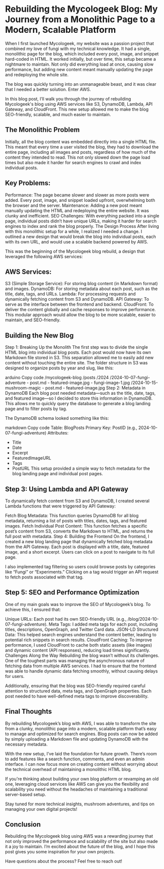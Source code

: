 # Rebuilding the Mycologeek Blog: My Journey from a Monolithic Page to a Modern, Scalable Platform
When I first launched Mycologeek, my website was a passion project that combined my love of fungi with my technical knowledge. It had a single, monolithic page for the blog, which included every post, image, and snippet hard-coded in HTML. It worked initially, but over time, this setup became a nightmare to maintain. Not only did everything load at once, causing slow performance, but adding new content meant manually updating the page and redeploying the whole site.

The blog was quickly turning into an unmanageable beast, and it was clear that I needed a better solution. Enter AWS.

In this blog post, I’ll walk you through the journey of rebuilding Mycologeek's blog using AWS services like S3, DynamoDB, Lambda, API Gateway, and CloudFront. This new setup allowed me to make the blog SEO-friendly, scalable, and much easier to maintain.

## The Monolithic Problem
Initially, all the blog content was embedded directly into a single HTML file. This meant that every time a user visited the blog, they had to download the entire page, including all images and posts, regardless of how much of the content they intended to read. This not only slowed down the page load times but also made it harder for search engines to crawl and index individual posts.

## Key Problems:
Performance: The page became slower and slower as more posts were added. Every post, image, and snippet loaded upfront, overwhelming both the browser and the server.
Maintenance: Adding a new post meant manually updating the HTML and redeploying the entire website. It was clunky and inefficient.
SEO Challenges: With everything packed into a single page, individual posts didn’t have unique URLs, making it harder for search engines to index and rank the blog properly.
The Design Process
After living with this monolithic setup for a while, I realized I needed a change. I outlined a new design that would break the blog into individual posts, each with its own URL, and would use a scalable backend powered by AWS.

This was the beginning of the Mycologeek blog rebuild, a design that leveraged the following AWS services:

## AWS Services:
S3 (Simple Storage Service): For storing blog content (in Markdown format) and images.
DynamoDB: For storing metadata about each post, such as the title, date, tags, and URLs.
Lambda: For processing requests and dynamically fetching content from S3 and DynamoDB.
API Gateway: To serve as the interface between the frontend and backend.
CloudFront: To deliver the content globally and cache responses to improve performance.
This modular approach would allow the blog to be more scalable, easier to maintain, and SEO-friendly.

## Building the New Blog
Step 1: Breaking Up the Monolith
The first step was to divide the single HTML blog into individual blog posts. Each post would now have its own Markdown file stored in S3. This separation allowed me to easily add new content without touching the entire site. The folder structure in S3 was designed to organize posts by year and slug, like this:

arduino
Copy code
/mycologeek-blog
    /posts
        /2024
            /2024-10-07-fungi-adventure
                - post.md
                - featured-image.jpg
                - fungi-image-1.jpg
            /2024-10-15-mushroom-magic
                - post.md
                - featured-image.jpg
Step 2: Metadata in DynamoDB
Each blog post needed metadata—such as the title, date, tags, and featured image—so I decided to store this information in DynamoDB. This allows me to quickly query the database to generate a blog landing page and to filter posts by tag.

The DynamoDB schema looked something like this:

markdown
Copy code
Table: BlogPosts
Primary Key: PostID (e.g., 2024-10-07-fungi-adventure)
Attributes:
  - Title
  - Date
  - Excerpt
  - FeaturedImageURL
  - Tags
  - PostURL
This setup provided a simple way to fetch metadata for the blog landing page and individual post pages.

## Step 3: Using Lambda and API Gateway
To dynamically fetch content from S3 and DynamoDB, I created several Lambda functions that were triggered by API Gateway:

Fetch Blog Metadata: This function queries DynamoDB for all blog metadata, returning a list of posts with titles, dates, tags, and featured images.
Fetch Individual Post Content: This function fetches a specific post’s content from S3, converts the Markdown to HTML, and returns the full post with metadata.
Step 4: Building the Frontend
On the frontend, I created a new blog landing page that dynamically fetched blog metadata from the API Gateway. Each post is displayed with a title, date, featured image, and a short excerpt. Users can click on a post to navigate to its full page.

I also implemented tag filtering so users could browse posts by categories like “Fungi” or “Experiments.” Clicking on a tag would trigger an API request to fetch posts associated with that tag.

## Step 5: SEO and Performance Optimization
One of my main goals was to improve the SEO of Mycologeek’s blog. To achieve this, I ensured that:

Unique URLs: Each post had its own SEO-friendly URL (e.g., /blog/2024-10-07-fungi-adventure).
Meta Tags: I added meta tags for each post, including titles, descriptions, OpenGraph, and Twitter Card data.
JSON-LD Structured Data: This helped search engines understand the content better, leading to potential rich snippets in search results.
CloudFront Caching: To improve performance, I used CloudFront to cache both static assets (like images) and dynamic content (API responses), reducing load times significantly.
Challenges Along the Way
Rebuilding the blog wasn’t without its challenges. One of the toughest parts was managing the asynchronous nature of fetching data from multiple AWS services. I had to ensure that the frontend was able to handle dynamic data fetching smoothly, without causing delays for users.

Additionally, ensuring that the blog was SEO-friendly required careful attention to structured data, meta tags, and OpenGraph properties. Each post needed to have well-defined meta tags to improve discoverability.

## Final Thoughts
By rebuilding Mycologeek’s blog with AWS, I was able to transform the site from a clunky, monolithic page into a modern, scalable platform that’s easy to manage and optimized for search engines. Blog posts can now be added by simply uploading a Markdown file and updating DynamoDB with the necessary metadata.

With the new setup, I’ve laid the foundation for future growth. There’s room to add features like a search function, comments, and even an admin interface. I can now focus more on creating content without worrying about the technical overhead of maintaining a monolithic HTML blog.

If you're thinking about building your own blog platform or revamping an old one, leveraging cloud services like AWS can give you the flexibility and scalability you need without the headaches of maintaining a traditional server-based setup.

Stay tuned for more technical insights, mushroom adventures, and tips on managing your own digital projects!

## Conclusion
Rebuilding the Mycologeek blog using AWS was a rewarding journey that not only improved the performance and scalability of the site but also made it a joy to maintain. I’m excited about the future of the blog, and I hope this post gives you some inspiration for your own projects.

Have questions about the process? Feel free to reach out!